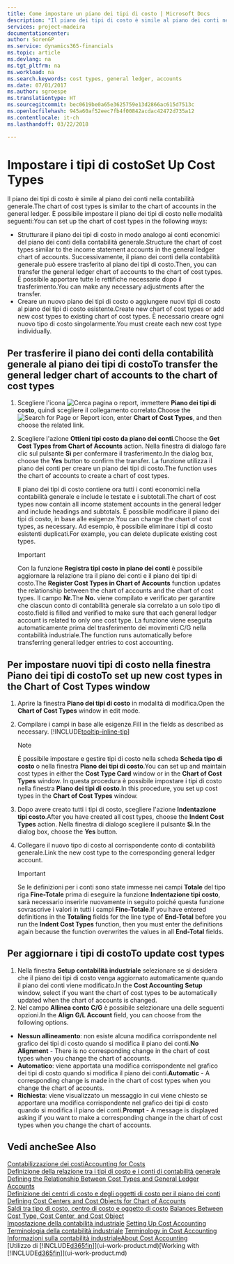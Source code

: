 ```yaml
---
title: Come impostare un piano dei tipi di costo | Microsoft Docs
description: "Il piano dei tipi di costo è simile al piano dei conti nella contabilità generale."
services: project-madeira
documentationcenter: 
author: SorenGP
ms.service: dynamics365-financials
ms.topic: article
ms.devlang: na
ms.tgt_pltfrm: na
ms.workload: na
ms.search.keywords: cost types, general ledger, accounts
ms.date: 07/01/2017
ms.author: sgroespe
ms.translationtype: HT
ms.sourcegitcommit: bec0619be0a65e3625759e13d2866ac615d7513c
ms.openlocfilehash: 945a60af52eec7fb4f00842acdac42472d735a12
ms.contentlocale: it-ch
ms.lasthandoff: 03/22/2018

---
```

# <a name="set-up-cost-types"></a><span data-ttu-id="dfbd4-103">Impostare i tipi di costo</span><span class="sxs-lookup"><span data-stu-id="dfbd4-103">Set Up Cost Types</span></span>
<span data-ttu-id="dfbd4-104">Il piano dei tipi di costo è simile al piano dei conti nella contabilità generale.</span><span class="sxs-lookup"><span data-stu-id="dfbd4-104">The chart of cost types is similar to the chart of accounts in the general ledger.</span></span> <span data-ttu-id="dfbd4-105">È possibile impostare il piano dei tipi di costo nelle modalità seguenti:</span><span class="sxs-lookup"><span data-stu-id="dfbd4-105">You can set up the chart of cost types in the following ways:</span></span>  

-   <span data-ttu-id="dfbd4-106">Strutturare il piano dei tipi di costo in modo analogo ai conti economici del piano dei conti della contabilità generale.</span><span class="sxs-lookup"><span data-stu-id="dfbd4-106">Structure the chart of cost types similar to the income statement accounts in the general ledger chart of accounts.</span></span> <span data-ttu-id="dfbd4-107">Successivamente, il piano dei conti della contabilità generale può essere trasferito al piano dei tipi di costo.</span><span class="sxs-lookup"><span data-stu-id="dfbd4-107">Then, you can transfer the general ledger chart of accounts to the chart of cost types.</span></span> <span data-ttu-id="dfbd4-108">È possibile apportare tutte le rettifiche necessarie dopo il trasferimento.</span><span class="sxs-lookup"><span data-stu-id="dfbd4-108">You can make any necessary adjustments after the transfer.</span></span>  
-   <span data-ttu-id="dfbd4-109">Creare un nuovo piano dei tipi di costo o aggiungere nuovi tipi di costo al piano dei tipi di costo esistente.</span><span class="sxs-lookup"><span data-stu-id="dfbd4-109">Create new chart of cost types or add new cost types to existing chart of cost types.</span></span> <span data-ttu-id="dfbd4-110">È necessario creare ogni nuovo tipo di costo singolarmente.</span><span class="sxs-lookup"><span data-stu-id="dfbd4-110">You must create each new cost type individually.</span></span>  

## <a name="to-transfer-the-general-ledger-chart-of-accounts-to-the-chart-of-cost-types"></a><span data-ttu-id="dfbd4-111">Per trasferire il piano dei conti della contabilità generale al piano dei tipi di costo</span><span class="sxs-lookup"><span data-stu-id="dfbd4-111">To transfer the general ledger chart of accounts to the chart of cost types</span></span>  
1.  <span data-ttu-id="dfbd4-112">Scegliere l'icona ![Cerca pagina o report](media/ui-search/search_small.png "icona Cerca pagina o report"), immettere **Piano dei tipi di costo**, quindi scegliere il collegamento correlato.</span><span class="sxs-lookup"><span data-stu-id="dfbd4-112">Choose the ![Search for Page or Report](media/ui-search/search_small.png "Search for Page or Report icon") icon, enter **Chart of Cost Types**, and then choose the related link.</span></span>  
2.  <span data-ttu-id="dfbd4-113">Scegliere l'azione **Ottieni tipi costo da piano dei conti**.</span><span class="sxs-lookup"><span data-stu-id="dfbd4-113">Choose the **Get Cost Types from Chart of Accounts** action.</span></span> <span data-ttu-id="dfbd4-114">Nella finestra di dialogo fare clic sul pulsante **Sì** per confermare il trasferimento.</span><span class="sxs-lookup"><span data-stu-id="dfbd4-114">In the dialog box, choose the **Yes** button to confirm the transfer.</span></span> <span data-ttu-id="dfbd4-115">La funzione utilizza il piano dei conti per creare un piano dei tipi di costo.</span><span class="sxs-lookup"><span data-stu-id="dfbd4-115">The function uses the chart of accounts to create a chart of cost types.</span></span>  

    <span data-ttu-id="dfbd4-116">Il piano dei tipi di costo contiene ora tutti i conti economici nella contabilità generale e include le testate e i subtotali.</span><span class="sxs-lookup"><span data-stu-id="dfbd4-116">The chart of cost types now contain all income statement accounts in the general ledger and include headings and subtotals.</span></span> <span data-ttu-id="dfbd4-117">È possibile modificare il piano dei tipi di costo, in base alle esigenze.</span><span class="sxs-lookup"><span data-stu-id="dfbd4-117">You can change the chart of cost types, as necessary.</span></span> <span data-ttu-id="dfbd4-118">Ad esempio, è possibile eliminare i tipi di costo esistenti duplicati.</span><span class="sxs-lookup"><span data-stu-id="dfbd4-118">For example, you can delete duplicate existing cost types.</span></span>  

    > [!IMPORTANT]  
    >  <span data-ttu-id="dfbd4-119">Con la funzione **Registra tipi costo in piano dei conti** è possibile aggiornare la relazione tra il piano dei conti e il piano dei tipi di costo.</span><span class="sxs-lookup"><span data-stu-id="dfbd4-119">The **Register Cost Types in Chart of Accounts** function updates the relationship between the chart of accounts and the chart of cost types.</span></span> <span data-ttu-id="dfbd4-120">Il campo **Nr.**</span><span class="sxs-lookup"><span data-stu-id="dfbd4-120">The **No.**</span></span> <span data-ttu-id="dfbd4-121">viene compilato e verificato per garantire che ciascun conto di contabilità generale sia correlato a un solo tipo di costo.</span><span class="sxs-lookup"><span data-stu-id="dfbd4-121">field is filled and verified to make sure that each general ledger account is related to only one cost type.</span></span> <span data-ttu-id="dfbd4-122">La funzione viene eseguita automaticamente prima del trasferimento dei movimenti C/G nella contabilità industriale.</span><span class="sxs-lookup"><span data-stu-id="dfbd4-122">The function runs automatically before transferring general ledger entries to cost accounting.</span></span>  

## <a name="to-set-up-new-cost-types-in-the-chart-of-cost-types-window"></a><span data-ttu-id="dfbd4-123">Per impostare nuovi tipi di costo nella finestra Piano dei tipi di costo</span><span class="sxs-lookup"><span data-stu-id="dfbd4-123">To set up new cost types in the Chart of Cost Types window</span></span>  
1.  <span data-ttu-id="dfbd4-124">Aprire la finestra **Piano dei tipi di costo** in modalità di modifica.</span><span class="sxs-lookup"><span data-stu-id="dfbd4-124">Open the **Chart of Cost Types** window in edit mode.</span></span>  
2.  <span data-ttu-id="dfbd4-125">Compilare i campi in base alle esigenze.</span><span class="sxs-lookup"><span data-stu-id="dfbd4-125">Fill in the fields as described as necessary.</span></span> [!INCLUDE[tooltip-inline-tip](includes/tooltip-inline-tip_md.md)]

    > [!NOTE]  
    >  <span data-ttu-id="dfbd4-126">È possibile impostare e gestire tipi di costo nella scheda **Scheda tipo di costo** o nella finestra **Piano dei tipi di costo**.</span><span class="sxs-lookup"><span data-stu-id="dfbd4-126">You can set up and maintain cost types in either the **Cost Type Card** window or in the **Chart of Cost Types** window.</span></span> <span data-ttu-id="dfbd4-127">In questa procedura è possibile impostare i tipi di costo nella finestra  **Piano dei tipi di costo**.</span><span class="sxs-lookup"><span data-stu-id="dfbd4-127">In this procedure, you set up cost types in the **Chart of Cost Types** window.</span></span>

3.  <span data-ttu-id="dfbd4-128">Dopo avere creato tutti i tipi di costo, scegliere l'azione **Indentazione tipi costo**.</span><span class="sxs-lookup"><span data-stu-id="dfbd4-128">After you have created all cost types, choose the **Indent Cost Types** action.</span></span> <span data-ttu-id="dfbd4-129">Nella finestra di dialogo scegliere il pulsante **Sì**.</span><span class="sxs-lookup"><span data-stu-id="dfbd4-129">In the dialog box, choose the **Yes** button.</span></span>  
4.  <span data-ttu-id="dfbd4-130">Collegare il nuovo tipo di costo al corrispondente conto di contabilità generale.</span><span class="sxs-lookup"><span data-stu-id="dfbd4-130">Link the new cost type to the corresponding general ledger account.</span></span>  

    > [!IMPORTANT]  
    >  <span data-ttu-id="dfbd4-131">Se le definizioni per i conti sono state immesse nei campi **Totale** del tipo riga **Fine-Totale** prima di eseguire la funzione **Indentazione tipi costo**, sarà necessario inserirle nuovamente in seguito poiché questa funzione sovrascrive i valori in tutti i campi **Fine-Totale**.</span><span class="sxs-lookup"><span data-stu-id="dfbd4-131">If you have entered definitions in the **Totaling** fields for the line type of **End-Total** before you run the **Indent Cost Types** function, then you must enter the definitions again because the function overwrites the values in all **End-Total** fields.</span></span>  

## <a name="to-update-cost-types"></a><span data-ttu-id="dfbd4-132">Per aggiornare i tipi di costo</span><span class="sxs-lookup"><span data-stu-id="dfbd4-132">To update cost types</span></span>  
1.  <span data-ttu-id="dfbd4-133">Nella finestra **Setup contabilità industriale** selezionare se si desidera che il piano dei tipi di costo venga aggiornato automaticamente quando il piano dei conti viene modificato.</span><span class="sxs-lookup"><span data-stu-id="dfbd4-133">In the **Cost Accounting Setup** window, select if you want the chart of cost types to be automatically updated when the chart of accounts is changed.</span></span>  
2.  <span data-ttu-id="dfbd4-134">Nel campo **Allinea conto C/G** è possibile selezionare una delle seguenti opzioni.</span><span class="sxs-lookup"><span data-stu-id="dfbd4-134">In the **Align G/L Account** field, you can choose from the following options.</span></span>  

- <span data-ttu-id="dfbd4-135">**Nessun allineamento**: non esiste alcuna modifica corrispondente nel grafico dei tipi di costo quando si modifica il piano dei conti.</span><span class="sxs-lookup"><span data-stu-id="dfbd4-135">**No Alignment** - There is no corresponding change in the chart of cost types when you change the chart of accounts.</span></span>  
- <span data-ttu-id="dfbd4-136">**Automatico**: viene apportata una modifica corrispondente nel grafico dei tipi di costo quando si modifica il piano dei conti.</span><span class="sxs-lookup"><span data-stu-id="dfbd4-136">**Automatic** - A corresponding change is made in the chart of cost types when you change the chart of accounts.</span></span>  
- <span data-ttu-id="dfbd4-137">**Richiesta**: viene visualizzato un messaggio in cui viene chiesto se apportare una modifica corrispondente nel grafico dei tipi di costo quando si modifica il piano dei conti.</span><span class="sxs-lookup"><span data-stu-id="dfbd4-137">**Prompt** - A message is displayed asking if you want to make a corresponding change in the chart of cost types when you change the chart of accounts.</span></span>  

## <a name="see-also"></a><span data-ttu-id="dfbd4-138">Vedi anche</span><span class="sxs-lookup"><span data-stu-id="dfbd4-138">See Also</span></span>  
[<span data-ttu-id="dfbd4-139">Contabilizzazione dei costi</span><span class="sxs-lookup"><span data-stu-id="dfbd4-139">Accounting for Costs</span></span>](finance-manage-cost-accounting.md)  
<span data-ttu-id="dfbd4-140">[Definizione della relazione tra i tipi di costo e i conti di contabilità generale](finance-defining-the-relationship-between-cost-types-and-general-ledger-accounts.md) </span><span class="sxs-lookup"><span data-stu-id="dfbd4-140">[Defining the Relationship Between Cost Types and General Ledger Accounts](finance-defining-the-relationship-between-cost-types-and-general-ledger-accounts.md) </span></span>  
<span data-ttu-id="dfbd4-141">[Definizione dei centri di costo e degli oggetti di costo per il piano dei conti](finance-defining-cost-centers-and-cost-objects-for-chart-of-accounts.md) </span><span class="sxs-lookup"><span data-stu-id="dfbd4-141">[Defining Cost Centers and Cost Objects for Chart of Accounts](finance-defining-cost-centers-and-cost-objects-for-chart-of-accounts.md) </span></span>  
<span data-ttu-id="dfbd4-142">[Saldi tra tipo di costo, centro di costo e oggetto di costo](finance-balances-between-cost-type-cost-center-and-cost-object.md) </span><span class="sxs-lookup"><span data-stu-id="dfbd4-142">[Balances Between Cost Type, Cost Center, and Cost Object](finance-balances-between-cost-type-cost-center-and-cost-object.md) </span></span>  
<span data-ttu-id="dfbd4-143">[Impostazione della contabilità industriale](finance-set-up-cost-accounting.md) </span><span class="sxs-lookup"><span data-stu-id="dfbd4-143">[Setting Up Cost Accounting](finance-set-up-cost-accounting.md) </span></span>  
<span data-ttu-id="dfbd4-144">[Terminologia della contabilità industriale](finance-terminology-in-cost-accounting.md) </span><span class="sxs-lookup"><span data-stu-id="dfbd4-144">[Terminology in Cost Accounting](finance-terminology-in-cost-accounting.md) </span></span>  
[<span data-ttu-id="dfbd4-145">Informazioni sulla contabilità industriale</span><span class="sxs-lookup"><span data-stu-id="dfbd4-145">About Cost Accounting</span></span>](finance-about-cost-accounting.md)  
<span data-ttu-id="dfbd4-146">[Utilizzo di [!INCLUDE[d365fin](includes/d365fin_md.md)]](ui-work-product.md)</span><span class="sxs-lookup"><span data-stu-id="dfbd4-146">[Working with [!INCLUDE[d365fin](includes/d365fin_md.md)]](ui-work-product.md)</span></span>

